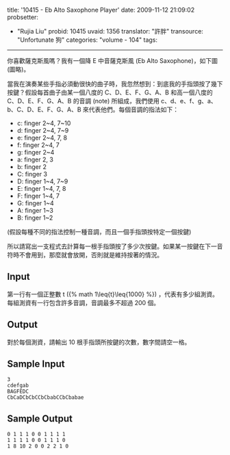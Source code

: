 title: '10415 - Eb Alto Saxophone Player'
date: 2009-11-12 21:09:02
probsetter:
- "Rujia Liu"
probid: 10415
uvaid: 1356
translator: "許胖"
transource: "Unfortunate 狗"
categories: "volume - 104"
tags:
---

你喜歡薩克斯風嗎？我有一個降 E 中音薩克斯風 (Eb Alto Saxophone)，如下圖 (圖略)。

當我在演奏某些手指必須動很快的曲子時，我忽然想到：到底我的手指頭按了幾下按鍵？假設每首曲子由某一個八度的 C、D、E、F、G、A、B 和高一個八度的 C、D、E、F、G、A、B 的音調 (note) 所組成，我們使用 c、d、e、f、g、a、b、C、D、E、F、G、A、B 來代表他們。每個音調的指法如下：

- c: finger 2~4, 7~10
- d: finger 2~4, 7~9
- e: finger 2~4, 7, 8
- f: finger 2~4, 7
- g: finger 2~4
- a: finger 2, 3
- b: finger 2
- C: finger 3
- D: finger 1~4, 7~9
- E: finger 1~4, 7, 8
- F: finger 1~4, 7
- G: finger 1~4
- A: finger 1~3
- B: finger 1~2

(假設每種不同的指法控制一種音調，而且一個手指頭按特定一個按鍵)

所以請寫出一支程式去計算每一根手指頭按了多少次按鍵。如果某一按鍵在下一音符時不會用到，那麼就會放開，否則就是維持按著的情況。

<!-- more -->

## Input ##

第一行有一個正整數 t ({% math 1\leq{t}\leq{1000} %}) ，代表有多少組測資。每組測資有一行包含許多音調，音調最多不超過 200 個。

## Output ##

對於每個測資，請輸出 10 根手指頭所按鍵的次數，數字間請空一格。

## Sample Input ##

	3
	cdefgab
	BAGFEDC
	CbCaDCbCbCCbCbabCCbCbabae

## Sample Output ##

	0 1 1 1 0 0 1 1 1 1
	1 1 1 1 0 0 1 1 1 0
	1 8 10 2 0 0 2 2 1 0